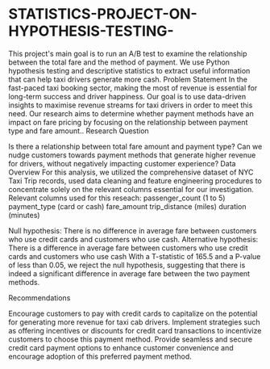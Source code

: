 # STATISTICS-PROJECT-ON-HYPOTHESIS-TESTING-
This project's main goal is to run an A/B test to examine the relationship between the total fare and the method of payment. We use Python hypothesis testing and descriptive statistics to extract useful information that can help taxi drivers generate more cash. 
Problem Statement
In the fast-paced taxi booking sector, making the most of revenue is essential for long-term success and driver happiness. 
Our goal is to use data-driven insights to maximise revenue streams for taxi drivers in order to meet this need. Our research aims to determine whether payment methods have an impact on fare pricing by focusing on the relationship between payment type and fare amount..
Research Question
 
Is there a relationship between total fare amount and payment type? 
Can we nudge customers towards payment methods that generate higher revenue for drivers, without negatively impacting customer experience?
Data Overview
For this analysis, we utilized the comprehensive dataset of NYC Taxi Trip records, used data cleaning and feature engineering procedures to concentrate solely on the relevant columns essential for our investigation.
Relevant columns used for this reseach:
  passenger_count (1 to 5)   payment_type (card or cash)   fare_amount   trip_distance (miles)   duration (minutes)

Null hypothesis: There is no difference in average fare between customers who use credit cards and customers who use cash. 
Alternative hypothesis: There is a difference in average fare between customers who use credit cards and customers who use cash
With a T-statistic of 165.5 and a P-value of less than 0.05, we reject the null hypothesis, suggesting that there is indeed a significant difference in average fare between the two payment methods.

 Recommendations
 
Encourage customers to pay with credit cards to capitalize on the potential for generating more revenue for taxi cab drivers.
Implement strategies such as offering incentives or discounts for credit card transactions to incentivize customers to choose this payment method.
Provide seamless and secure credit card payment options to enhance customer convenience and encourage adoption of this preferred payment method.

